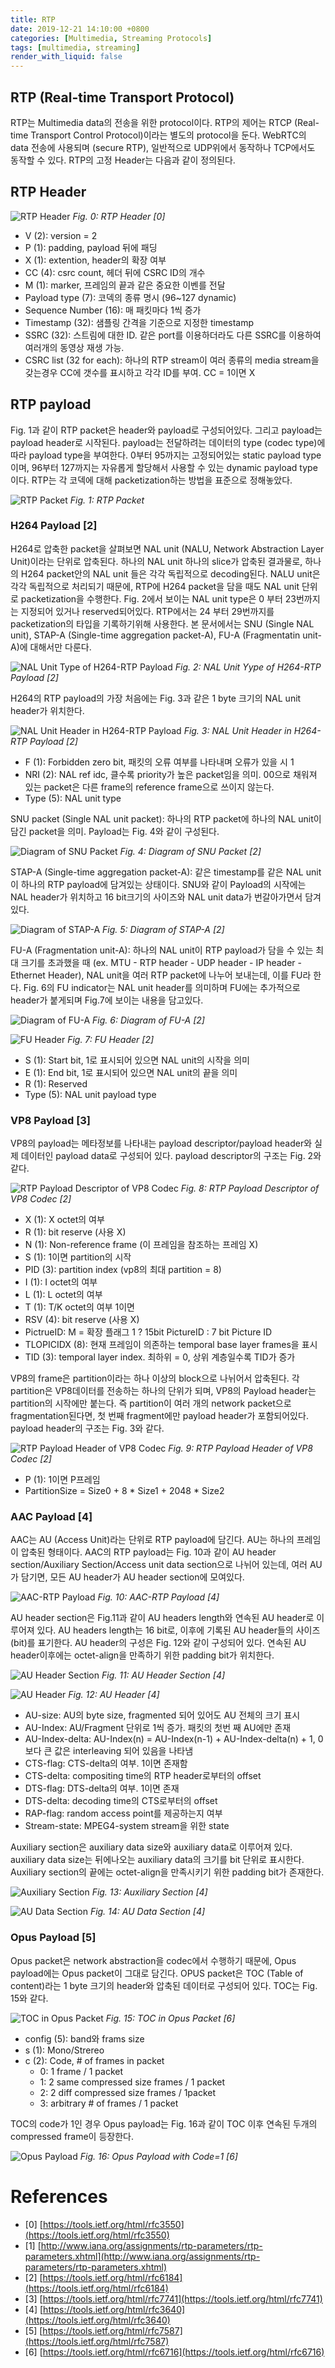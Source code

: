 ```yaml
---
title: RTP
date: 2019-12-21 14:10:00 +0800
categories: [Multimedia, Streaming Protocols]
tags: [multimedia, streaming]
render_with_liquid: false
---
```


## RTP (Real-time Transport Protocol)

RTP는 Multimedia data의 전송을 위한 protocol이다. RTP의 제어는 RTCP (Real-time Transport Control Protocol)이라는 별도의 protocol을 둔다. WebRTC의 data 전송에 사용되며 (secure RTP), 일반적으로 UDP위에서 동작하나 TCP에서도 동작할 수 있다.  RTP의 고정 Header는 다음과 같이 정의된다.

## RTP Header

![RTP Header](/assets/img/post/multimedia_protocol/rtp/rtp-header.png)
_Fig. 0: RTP Header [0]_

- V (2): version = 2
- P (1): padding, payload 뒤에 패딩
- X (1): extention, header의 확장 여부
- CC (4): csrc count, 헤더 뒤에 CSRC ID의 개수
- M (1): marker, 프레임의 끝과 같은 중요한 이벤를 전달
- Payload type (7): 코덱의 종류 명시 (96~127 dynamic)
- Sequence Number (16): 매 패킷마다 1씩 증가
- Timestamp (32): 샘플링 간격을 기준으로 지정한 timestamp
- SSRC (32): 스트림에 대한 ID. 같은 port를 이용하더라도 다른 SSRC를 이용하여 여러개의 동영상 재생 가능.
- CSRC  list (32 for each): 하나의 RTP stream이 여러 종류의 media stream을 갖는경우 CC에 갯수를 표시하고 각각 ID를 부여. CC = 1이면 X

## RTP payload

Fig. 1과 같이 RTP packet은 header와 payload로 구성되어있다. 그리고 payload는 payload header로 시작된다. payload는 전달하려는 데이터의 type (codec type)에 따라 payload type을 부여한다. 0부터 95까지는 고정되어있는 static payload type이며, 96부터 127까지는 자유롭게 할당해서 사용할 수 있는 dynamic payload type이다. RTP는 각 코덱에 대해 packetization하는 방법을 표준으로 정해놓았다.

![RTP Packet](/assets/img/post/multimedia_protocol/rtp/rtp-packet.png)
_Fig. 1: RTP Packet_

### H264 Payload [2]

H264로 압축한 packet을 살펴보면 NAL unit (NALU, Network Abstraction Layer Unit)이라는  단위로 압축된다. 하나의 NAL unit 하나의 slice가 압축된 결과물로, 하나의 H264 packet안의 NAL unit  들은 각각 독립적으로 decoding된다. NALU unit은 각각 독립적으로 처리되기 때문에, RTP에 H264 packet을 담을 때도 NAL unit 단위로 packetization을 수행한다. Fig. 2에서 보이는 NAL unit type은 0 부터 23번까지는 지정되어 있거나 reserved되어있다. RTP에서는 24 부터 29번까지를 packetization의 타입을 기록하기위해 사용한다. 본 문서에서는 SNU (Single NAL unit), STAP-A (Single-time aggregation packet-A), FU-A (Fragmentatin unit-A)에 대해서만 다룬다.

![NAL Unit Type of H264-RTP Payload](/assets/img/post/multimedia_protocol/rtp/nalu-h264-rtp-payload.png)
_Fig. 2: NAL Unit Yype of H264-RTP Payload [2]_

H264의 RTP payload의 가장 처음에는 Fig. 3과 같은 1 byte 크기의 NAL unit header가 위치한다.

![NAL Unit Header in H264-RTP Payload](/assets/img/post/multimedia_protocol/rtp/nalu-header-h264-rtp-payload.png)
_Fig. 3: NAL Unit Header in H264-RTP Payload [2]_

- F (1): Forbidden zero bit, 패킷의 오류 여부를 나타내며 오류가 있을 시 1 
- NRI (2): NAL ref idc, 클수록 priority가 높은 packet임을 의미. 00으로 채워져 있는 packet은 다른 frame의 reference frame으로 쓰이지 않는다.
- Type (5): NAL unit type

SNU packet (Single NAL unit packet): 하나의 RTP packet에 하나의 NAL unit이 담긴 packet을 의미. Payload는 Fig. 4와 같이 구성된다.

![Diagram of SNU Packet](/assets/img/post/multimedia_protocol/rtp/snu-packet.png)
_Fig. 4: Diagram of SNU Packet [2]_

STAP-A (Single-time aggregation packet-A): 같은 timestamp를 같은 NAL unit이 하나의 RTP payload에 담겨있는 상태이다. SNU와 같이 Payload의 시작에는 NAL header가 위치하고 16 bit크기의 사이즈와 NAL unit data가 번갈아가면서 담겨있다.

![Diagram of STAP-A](/assets/img/post/multimedia_protocol/rtp/stap-a-packet.png)
_Fig. 5: Diagram of STAP-A [2]_

FU-A (Fragmentation unit-A): 하나의 NAL unit이 RTP payload가 담을 수 있는 최대 크기를 초과했을 때 (ex. MTU - RTP header - UDP header - IP header - Ethernet Header), NAL unit을 여러 RTP packet에 나누어 보내는데, 이를 FU라 한다. Fig. 6의 FU indicator는 NAL unit header를 의미하며 FU에는 추가적으로 header가 붙게되며 Fig.7에 보이는 내용을 담고있다.

![Diagram of FU-A](/assets/img/post/multimedia_protocol/rtp/fu-a-packet.png)
_Fig. 6: Diagram of FU-A [2]_

![FU Header](/assets/img/post/multimedia_protocol/rtp/fu-header.png)
_Fig. 7: FU Header [2]_

- S (1): Start bit, 1로 표시되어 있으면 NAL unit의 시작을 의미
- E (1): End bit, 1로 표시되어 있으면 NAL unit의 끝을 의미
- R (1): Reserved
- Type (5): NAL unit payload type

### VP8 Payload [3]

VP8의 payload는 메타정보를 나타내는 payload descriptor/payload header와 실제 데이터인 payload data로 구성되어 있다. payload descriptor의 구조는 Fig. 2와 같다.

![RTP Payload Descriptor of VP8 Codec](/assets/img/post/multimedia_protocol/rtp/vp8-rtp-payload.png)
_Fig. 8: RTP Payload Descriptor of VP8 Codec [2]_

- X (1): X octet의 여부
- R (1): bit reserve (사용 X)
- N (1): Non-reference frame (이 프레임을 참조하는 프레임 X) 
- S (1): 1이면 partition의 시작
- PID (3): partition index (vp8의 최대 partition = 8)
- I (1): I octet의 여부
- L (1): L octet의 여부
- T (1): T/K octet의 여부 1이면 
- RSV (4): bit reserve (사용 X)
- PictrueID: M = 확장 플래그 1 ? 15bit PictureID : 7 bit Picture ID 
- TLOPICIDX (8): 현재 프레임이 의존하는 temporal base layer frames을 표시
- TID (3): temporal layer index. 최하위 = 0, 상위 계층일수록 TID가 증가

VP8의 frame은 partition이라는 하나 이상의 block으로 나뉘어서 압축된다. 각 partition은 VP8데이터를 전송하는 하나의 단위가 되며, VP8의 Payload header는 partition의 시작에만 붙는다. 즉 partition이 여러 개의 network packet으로 fragmentation된다면, 첫 번째 fragment에만 payload header가 포함되어있다. payload header의 구조는 Fig. 3와 같다.

![RTP Payload Header of VP8 Codec](/assets/img/post/multimedia_protocol/rtp/vp8-rtp-payload.png)
_Fig. 9: RTP Payload Header of VP8 Codec [2]_

- P (1): 1이면 P프레임
- PartitionSize = Size0 + 8 * Size1 + 2048 * Size2

### AAC Payload [4]

AAC는 AU (Access Unit)라는 단위로 RTP payload에 담긴다. AU는 하나의 프레임이 압축된 형태이다. AAC의 RTP payload는 Fig. 10과 같이 AU header section/Auxiliary Section/Access unit data section으로 나뉘어 있는데, 여러 AU가 담기면, 모든 AU header가 AU header section에 모여있다.

![AAC-RTP Payload](/assets/img/post/multimedia_protocol/rtp/aac-rtp-payload.png)
_Fig. 10: AAC-RTP Payload [4]_

AU header section은 Fig.11과 같이 AU headers length와 연속된 AU header로 이루어져 있다. AU headers length는 16 bit로, 이후에 기록된 AU header들의 사이즈 (bit)를 표기한다. AU header의 구성은 Fig. 12와 같이 구성되어 있다. 연속된 AU header이후에는 octet-align을 만족하기 위한 padding bit가 위치한다.

![AU Header Section](/assets/img/post/multimedia_protocol/rtp/au-header-section.png)
_Fig. 11: AU Header Section [4]_

![AU Header](/assets/img/post/multimedia_protocol/rtp/au-header.png)
_Fig. 12: AU Header [4]_

- AU-size: AU의 byte size, fragmented 되어 있어도 AU 전체의 크기 표시
- AU-Index: AU/Fragment 단위로 1씩 증가. 패킷의 첫번 째 AU에만 존재 
- AU-Index-delta: AU-Index(n) = AU-Index(n-1) + AU-Index-delta(n) + 1, 0보다 큰 값은 interleaving 되어 있음을 나타냄
- CTS-flag: CTS-delta의 여부. 1이면 존재함
- CTS-delta: compositing time의 RTP header로부터의 offset
- DTS-flag: DTS-delta의 여부. 1이면 존재
- DTS-delta: decoding time의 CTS로부터의 offset
- RAP-flag: random access point를 제공하는지 여부
- Stream-state: MPEG4-system stream을 위한 state

Auxiliary section은 auxiliary data size와 auxiliary data로 이루어져 있다. auxiliary data size는 뒤에나오는 auxiliary data의 크기를 bit 단위로 표시한다. Auxiliary section의 끝에는 octet-align을 만족시키기 위한 padding bit가 존재한다.

![Auxiliary Section](/assets/img/post/multimedia_protocol/rtp/auxiliary-section.png)
_Fig. 13: Auxiliary Section [4]_

![AU Data Section](/assets/img/post/multimedia_protocol/rtp/au-data-section.png)
_Fig. 14: AU Data Section [4]_

### Opus Payload [5]

Opus packet은 network abstraction을 codec에서 수행하기 때문에, Opus payload에는 Opus packet이 그대로 담긴다. OPUS packet은 TOC (Table of content)라는 1 byte 크기의 header와 압축된 데이터로 구성되어 있다. TOC는 Fig. 15와 같다.

![TOC in Opus Packet](/assets/img/post/multimedia_protocol/rtp/opus-toc.png)
_Fig. 15: TOC in Opus Packet [6]_

- config (5): band와 frams size
- s (1): Mono/Strereo
- c (2): Code, # of frames in packet
  - 0: 1 frame / 1 packet
  - 1: 2 same compressed size frames / 1 packet
  - 2: 2 diff compressed size frames / 1packet
  - 3: arbitrary # of frames / 1 packet

TOC의 code가 1인 경우 Opus payload는 Fig. 16과 같이 TOC 이후 연속된 두개의 compressed frame이 등장한다.

![Opus Payload](/assets/img/post/multimedia_protocol/rtp/opus-payload.png)
_Fig. 16: Opus Payload with Code=1 [6]_

# References
- [0] [https://tools.ietf.org/html/rfc3550](https://tools.ietf.org/html/rfc3550)
- [1] [http://www.iana.org/assignments/rtp-parameters/rtp-parameters.xhtml](http://www.iana.org/assignments/rtp-parameters/rtp-parameters.xhtml)
- [2] [https://tools.ietf.org/html/rfc6184](https://tools.ietf.org/html/rfc6184)
- [3] [https://tools.ietf.org/html/rfc7741](https://tools.ietf.org/html/rfc7741)
- [4] [https://tools.ietf.org/html/rfc3640](https://tools.ietf.org/html/rfc3640)
- [5] [https://tools.ietf.org/html/rfc7587](https://tools.ietf.org/html/rfc7587)
- [6] [https://tools.ietf.org/html/rfc6716](https://tools.ietf.org/html/rfc6716)